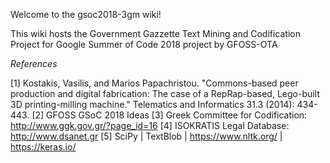 Welcome to the gsoc2018-3gm wiki!

This wiki hosts the Government Gazzette Text Mining and Codification Project for Google Summer of Code 2018 project by GFOSS-OTA

*References*

[1] Kostakis, Vasilis, and Marios Papachristou. "Commons-based peer production and digital fabrication: The case of a RepRap-based, Lego-built 3D printing-milling machine." Telematics and Informatics 31.3 (2014): 434-443.
[2] GFOSS GSoC 2018 Ideas
[3] Greek Committee for Codification: http://www.ggk.gov.gr/?page_id=16 
[4] ISOKRATIS Legal Database: http://www.dsanet.gr 
[5] SciPy | TextBlob | https://www.nltk.org/ | https://keras.io/ 
